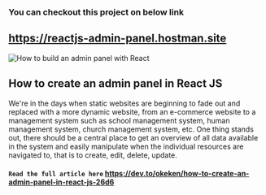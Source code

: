 ### You can checkout this project on below link
## https://reactjs-admin-panel.hostman.site




![How to build an admin panel with React](https://github.com/okeken/react-admin-tutorial/blob/main/public/react.png?raw=true)

## How to create an admin panel in React JS

We're in the days when static websites are beginning to fade out and replaced with a more dynamic website, from an e-commerce website to a management system such as school management system, human management system, church management system, etc. One thing stands out, there should be a central place to get an overview of all data available in the system and easily manipulate when the individual resources are navigated to, that is to create, edit, delete, update.

#### `Read the full article here` https://dev.to/okeken/how-to-create-an-admin-panel-in-react-js-26d6
